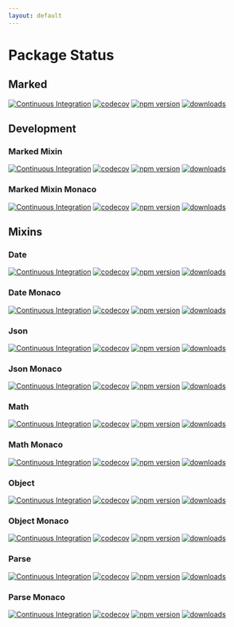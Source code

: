 ```yaml
---
layout: default
---
```


# Package Status

## Marked

[![Continuous Integration](https://github.com/SudoDotDog/Marked/actions/workflows/ci.yml/badge.svg)](https://github.com/SudoDotDog/Marked/actions/workflows/ci.yml)
[![codecov](https://codecov.io/gh/SudoDotDog/Marked/branch/master/graph/badge.svg)](https://codecov.io/gh/SudoDotDog/Marked)
[![npm version](https://badge.fury.io/js/%40sudoo%2Fmarked.svg)](https://badge.fury.io/js/%40sudoo%2Fmarked)
[![downloads](https://img.shields.io/npm/dm/@sudoo/marked.svg)](https://www.npmjs.com/package/@sudoo/marked)

## Development

### Marked Mixin

[![Continuous Integration](https://github.com/SudoDotDog/Marked-Mixin/actions/workflows/ci.yml/badge.svg)](https://github.com/SudoDotDog/Marked-Mixin/actions/workflows/ci.yml)
[![codecov](https://codecov.io/gh/SudoDotDog/Marked-Mixin/branch/main/graph/badge.svg)](https://codecov.io/gh/SudoDotDog/Marked-Mixin)
[![npm version](https://badge.fury.io/js/%40sudoo%2Fmarked-mixin.svg)](https://badge.fury.io/js/%40sudoo%2Fmarked-mixin)
[![downloads](https://img.shields.io/npm/dm/@sudoo/marked-mixin.svg)](https://www.npmjs.com/package/@sudoo/marked-mixin)

### Marked Mixin Monaco

[![Continuous Integration](https://github.com/SudoDotDog/Marked-Monaco-Mixin/actions/workflows/ci.yml/badge.svg)](https://github.com/SudoDotDog/Marked-Monaco-Mixin/actions/workflows/ci.yml)
[![codecov](https://codecov.io/gh/SudoDotDog/Marked-Monaco-Mixin/branch/main/graph/badge.svg)](https://codecov.io/gh/SudoDotDog/Marked-Monaco-Mixin)
[![npm version](https://badge.fury.io/js/%40sudoo%2Fmarked-monaco-mixin.svg)](https://badge.fury.io/js/%40sudoo%2Fmarked-monaco-mixin)
[![downloads](https://img.shields.io/npm/dm/@sudoo/marked-monaco-mixin.svg)](https://www.npmjs.com/package/@sudoo/marked-monaco-mixin)

## Mixins

### Date

[![Continuous Integration](https://github.com/SudoDotDog/Marked-Mixin-Date/actions/workflows/ci.yml/badge.svg)](https://github.com/SudoDotDog/Marked-Mixin-Date/actions/workflows/ci.yml)
[![codecov](https://codecov.io/gh/SudoDotDog/Marked-Mixin-Date/branch/main/graph/badge.svg)](https://codecov.io/gh/SudoDotDog/Marked-Mixin-Date)
[![npm version](https://badge.fury.io/js/%40sudoo%2Fmarked-mixin-date.svg)](https://badge.fury.io/js/%40sudoo%2Fmarked-mixin-date)
[![downloads](https://img.shields.io/npm/dm/@sudoo/marked-mixin-date.svg)](https://www.npmjs.com/package/@sudoo/marked-mixin-date)

### Date Monaco

[![Continuous Integration](https://github.com/SudoDotDog/Marked-Mixin-Date-Monaco/actions/workflows/ci.yml/badge.svg)](https://github.com/SudoDotDog/Marked-Mixin-Date-Monaco/actions/workflows/ci.yml)
[![codecov](https://codecov.io/gh/SudoDotDog/Marked-Mixin-Date-Monaco/branch/main/graph/badge.svg)](https://codecov.io/gh/SudoDotDog/Marked-Mixin-Date-Monaco)
[![npm version](https://badge.fury.io/js/%40sudoo%2Fmarked-mixin-date-monaco.svg)](https://badge.fury.io/js/%40sudoo%2Fmarked-mixin-date-monaco)
[![downloads](https://img.shields.io/npm/dm/@sudoo/marked-mixin-date-monaco.svg)](https://www.npmjs.com/package/@sudoo/marked-mixin-date-monaco)

### Json

[![Continuous Integration](https://github.com/SudoDotDog/Marked-Mixin-Json/actions/workflows/ci.yml/badge.svg)](https://github.com/SudoDotDog/Marked-Mixin-Json/actions/workflows/ci.yml)
[![codecov](https://codecov.io/gh/SudoDotDog/Marked-Mixin-Json/branch/main/graph/badge.svg)](https://codecov.io/gh/SudoDotDog/Marked-Mixin-Json)
[![npm version](https://badge.fury.io/js/%40sudoo%2Fmarked-mixin-json.svg)](https://badge.fury.io/js/%40sudoo%2Fmarked-mixin-json)
[![downloads](https://img.shields.io/npm/dm/@sudoo/marked-mixin-json.svg)](https://www.npmjs.com/package/@sudoo/marked-mixin-json)

### Json Monaco

[![Continuous Integration](https://github.com/SudoDotDog/Marked-Mixin-Json-Monaco/actions/workflows/ci.yml/badge.svg)](https://github.com/SudoDotDog/Marked-Mixin-Json-Monaco/actions/workflows/ci.yml)
[![codecov](https://codecov.io/gh/SudoDotDog/Marked-Mixin-Json-Monaco/branch/main/graph/badge.svg)](https://codecov.io/gh/SudoDotDog/Marked-Mixin-Json-Monaco)
[![npm version](https://badge.fury.io/js/%40sudoo%2Fmarked-mixin-json-monaco.svg)](https://badge.fury.io/js/%40sudoo%2Fmarked-mixin-json-monaco)
[![downloads](https://img.shields.io/npm/dm/@sudoo/marked-mixin-json-monaco.svg)](https://www.npmjs.com/package/@sudoo/marked-mixin-json-monaco)

### Math

[![Continuous Integration](https://github.com/SudoDotDog/Marked-Mixin-Math/actions/workflows/ci.yml/badge.svg)](https://github.com/SudoDotDog/Marked-Mixin-Math/actions/workflows/ci.yml)
[![codecov](https://codecov.io/gh/SudoDotDog/Marked-Mixin-Math/branch/main/graph/badge.svg)](https://codecov.io/gh/SudoDotDog/Marked-Mixin-Math)
[![npm version](https://badge.fury.io/js/%40sudoo%2Fmarked-mixin-math.svg)](https://badge.fury.io/js/%40sudoo%2Fmarked-mixin-math)
[![downloads](https://img.shields.io/npm/dm/@sudoo/marked-mixin-math.svg)](https://www.npmjs.com/package/@sudoo/marked-mixin-math)

### Math Monaco

[![Continuous Integration](https://github.com/SudoDotDog/Marked-Mixin-Math-Monaco/actions/workflows/ci.yml/badge.svg)](https://github.com/SudoDotDog/Marked-Mixin-Math-Monaco/actions/workflows/ci.yml)
[![codecov](https://codecov.io/gh/SudoDotDog/Marked-Mixin-Math-Monaco/branch/main/graph/badge.svg)](https://codecov.io/gh/SudoDotDog/Marked-Mixin-Math-Monaco)
[![npm version](https://badge.fury.io/js/%40sudoo%2Fmarked-mixin-math-monaco.svg)](https://badge.fury.io/js/%40sudoo%2Fmarked-mixin-math-monaco)
[![downloads](https://img.shields.io/npm/dm/@sudoo/marked-mixin-math-monaco.svg)](https://www.npmjs.com/package/@sudoo/marked-mixin-math-monaco)

### Object

[![Continuous Integration](https://github.com/SudoDotDog/Marked-Mixin-Object/actions/workflows/ci.yml/badge.svg)](https://github.com/SudoDotDog/Marked-Mixin-Object/actions/workflows/ci.yml)
[![codecov](https://codecov.io/gh/SudoDotDog/Marked-Mixin-Object/branch/main/graph/badge.svg)](https://codecov.io/gh/SudoDotDog/Marked-Mixin-Object)
[![npm version](https://badge.fury.io/js/%40sudoo%2Fmarked-mixin-object.svg)](https://badge.fury.io/js/%40sudoo%2Fmarked-mixin-object)
[![downloads](https://img.shields.io/npm/dm/@sudoo/marked-mixin-object.svg)](https://www.npmjs.com/package/@sudoo/marked-mixin-object)

### Object Monaco

[![Continuous Integration](https://github.com/SudoDotDog/Marked-Mixin-Object-Monaco/actions/workflows/ci.yml/badge.svg)](https://github.com/SudoDotDog/Marked-Mixin-Object-Monaco/actions/workflows/ci.yml)
[![codecov](https://codecov.io/gh/SudoDotDog/Marked-Mixin-Object-Monaco/branch/main/graph/badge.svg)](https://codecov.io/gh/SudoDotDog/Marked-Mixin-Object-Monaco)
[![npm version](https://badge.fury.io/js/%40sudoo%2Fmarked-mixin-object-monaco.svg)](https://badge.fury.io/js/%40sudoo%2Fmarked-mixin-object-monaco)
[![downloads](https://img.shields.io/npm/dm/@sudoo/marked-mixin-object-monaco.svg)](https://www.npmjs.com/package/@sudoo/marked-mixin-object-monaco)

### Parse

[![Continuous Integration](https://github.com/SudoDotDog/Marked-Mixin-Parse/actions/workflows/ci.yml/badge.svg)](https://github.com/SudoDotDog/Marked-Mixin-Parse/actions/workflows/ci.yml)
[![codecov](https://codecov.io/gh/SudoDotDog/Marked-Mixin-Parse/branch/main/graph/badge.svg)](https://codecov.io/gh/SudoDotDog/Marked-Mixin-Parse)
[![npm version](https://badge.fury.io/js/%40sudoo%2Fmarked-mixin-parse.svg)](https://badge.fury.io/js/%40sudoo%2Fmarked-mixin-parse)
[![downloads](https://img.shields.io/npm/dm/@sudoo/marked-mixin-parse.svg)](https://www.npmjs.com/package/@sudoo/marked-mixin-parse)

### Parse Monaco

[![Continuous Integration](https://github.com/SudoDotDog/Marked-Mixin-Parse-Monaco/actions/workflows/ci.yml/badge.svg)](https://github.com/SudoDotDog/Marked-Mixin-Parse-Monaco/actions/workflows/ci.yml)
[![codecov](https://codecov.io/gh/SudoDotDog/Marked-Mixin-Parse-Monaco/branch/main/graph/badge.svg)](https://codecov.io/gh/SudoDotDog/Marked-Mixin-Parse-Monaco)
[![npm version](https://badge.fury.io/js/%40sudoo%2Fmarked-mixin-parse-monaco.svg)](https://badge.fury.io/js/%40sudoo%2Fmarked-mixin-parse-monaco)
[![downloads](https://img.shields.io/npm/dm/@sudoo/marked-mixin-parse-monaco.svg)](https://www.npmjs.com/package/@sudoo/marked-mixin-parse-monaco)
